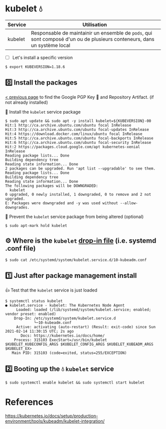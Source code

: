 # kubelet :droplet:

| Service | Utilisation                                                   |
|---------|--------------------------------------------------------------------------------------------------------------------------|
| kubelet | Responsable de maintainir un ensemble de `pods`, qui sont composé d'un ou de plusieurs conteneurs, dans un système local |

- [ ] Let's install a specific version

```
$ export KUBEVERSION=1.18.6
``` 

## :zero: Install the packages 

[< previous page](Control-Plane.md) to find the Google PGP Key :key: and Repository Artifact. (if not already installed)

:round_pushpin: Install the `kubelet` service package

```
$ sudo apt update && sudo apt -y install kubelet=${KUBEVERSION}-00
Hit:1 http://ca.archive.ubuntu.com/ubuntu focal InRelease
Hit:3 http://ca.archive.ubuntu.com/ubuntu focal-updates InRelease          
Hit:4 https://download.docker.com/linux/ubuntu focal InRelease             
Hit:5 http://ca.archive.ubuntu.com/ubuntu focal-backports InRelease
Hit:6 http://ca.archive.ubuntu.com/ubuntu focal-security InRelease
Hit:2 https://packages.cloud.google.com/apt kubernetes-xenial InRelease
Reading package lists... Done
Building dependency tree       
Reading state information... Done
2 packages can be upgraded. Run 'apt list --upgradable' to see them.
Reading package lists... Done
Building dependency tree       
Reading state information... Done
The following packages will be DOWNGRADED:
  kubelet
0 upgraded, 0 newly installed, 1 downgraded, 0 to remove and 2 not upgraded.
E: Packages were downgraded and -y was used without --allow-downgrades.
```

:round_pushpin: Prevent the `kubelet` service package from being altered (optional)

```
$ sudo apt-mark hold kubelet
```


## :gear: Where is the `kubelet` [drop-in file](https://stackoverflow.com/questions/59842743/what-is-a-drop-in-file-what-is-a-drop-in-directory-how-to-edit-systemd-service) (i.e. systemd .conf file)

```
$ sudo cat /etc/systemd/system/kubelet.service.d/10-kubeadm.conf
```

## :one: Just after package management install

:+1: Test that the `kubelet` service is just loaded

```
$ systemctl status kubelet
● kubelet.service - kubelet: The Kubernetes Node Agent
     Loaded: loaded (/lib/systemd/system/kubelet.service; enabled; vendor preset: enabled)
    Drop-In: /etc/systemd/system/kubelet.service.d
             └─10-kubeadm.conf
     Active: activating (auto-restart) (Result: exit-code) since Sun 2021-02-14 11:30:15 UTC; 2s ago
       Docs: https://kubernetes.io/docs/home/
    Process: 315103 ExecStart=/usr/bin/kubelet $KUBELET_KUBECONFIG_ARGS $KUBELET_CONFIG_ARGS $KUBELET_KUBEADM_ARGS $KUBELET_EX>
   Main PID: 315103 (code=exited, status=255/EXCEPTION)
```

## :two: Booting up the :droplet: `kubelet` service

``` 
$ sudo systemctl enable kubelet && sudo systemctl start kubelet
```

# References

https://kubernetes.io/docs/setup/production-environment/tools/kubeadm/kubelet-integration/

